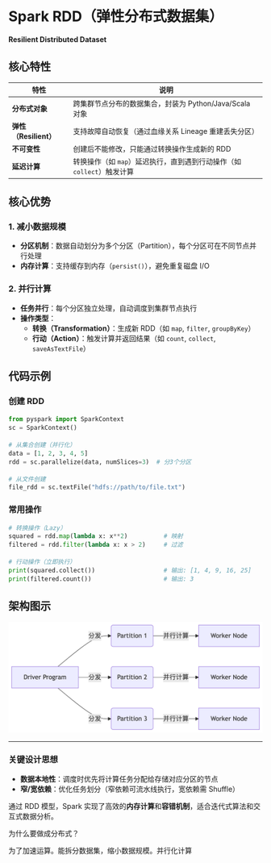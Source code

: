 # **Spark RDD（弹性分布式数据集）**
**Resilient Distributed Dataset**

## **核心特性**
| 特性                | 说明                                                                 |
|---------------------|----------------------------------------------------------------------|
| **分布式对象**       | 跨集群节点分布的数据集合，封装为 Python/Java/Scala 对象              |
| **弹性（Resilient）** | 支持故障自动恢复（通过血缘关系 Lineage 重建丢失分区）                |
| **不可变性**         | 创建后不能修改，只能通过转换操作生成新的 RDD                         |
| **延迟计算**         | 转换操作（如 `map`）延迟执行，直到遇到行动操作（如 `collect`）触发计算 |

## **核心优势**
### 1. **减小数据规模**
- **分区机制**：数据自动划分为多个分区（Partition），每个分区可在不同节点并行处理
- **内存计算**：支持缓存到内存（`persist()`），避免重复磁盘 I/O

### 2. **并行计算**
- **任务并行**：每个分区独立处理，自动调度到集群节点执行
- **操作类型**：
    - **转换（Transformation）**：生成新 RDD（如 `map`, `filter`, `groupByKey`）
    - **行动（Action）**：触发计算并返回结果（如 `count`, `collect`, `saveAsTextFile`）

## **代码示例**
### 创建 RDD
```python
from pyspark import SparkContext
sc = SparkContext()

# 从集合创建（并行化）
data = [1, 2, 3, 4, 5]
rdd = sc.parallelize(data, numSlices=3)  # 分3个分区

# 从文件创建
file_rdd = sc.textFile("hdfs://path/to/file.txt")
```

### 常用操作
```python
# 转换操作（Lazy）
squared = rdd.map(lambda x: x**2)          # 映射
filtered = rdd.filter(lambda x: x > 2)     # 过滤

# 行动操作（立即执行）
print(squared.collect())                   # 输出: [1, 4, 9, 16, 25]
print(filtered.count())                    # 输出: 3
```

## **架构图示**
![img.png](img.png)

---

### **关键设计思想**
- **数据本地性**：调度时优先将计算任务分配给存储对应分区的节点
- **窄/宽依赖**：优化任务划分（窄依赖可流水线执行，宽依赖需 Shuffle）

通过 RDD 模型，Spark 实现了高效的**内存计算**和**容错机制**，适合迭代式算法和交互式数据分析。

为什么要做成分布式？

为了加速运算。能拆分数据集，缩小数据规模。并行化计算